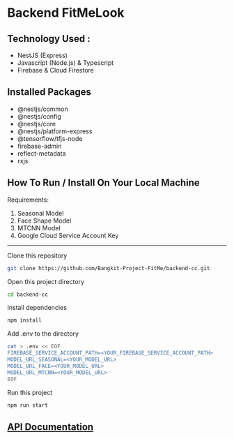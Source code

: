 # Backend FitMeLook

## Technology Used :

- NestJS (Express)
- Javascript (Node.js) & Typescript
- Firebase & Cloud Firestore

## Installed Packages

- @nestjs/common
- @nestjs/config
- @nestjs/core
- @nestjs/platform-express
- @tensorflow/tfjs-node
- firebase-admin
- reflect-metadata
- rxjs

## How To Run / Install On Your Local Machine

Requirements:

1. Seasonal Model
2. Face Shape Model
3. MTCNN Model
4. Google Cloud Service Account Key

<hr>

Clone this repository

```bash
git clone https://github.com/Bangkit-Project-FitMe/backend-cc.git
```

Open this project directory

```bash
cd backend-cc
```

Install dependencies

```bash
npm install
```

Add .env to the directory

```bash
cat > .env << EOF
FIREBASE_SERVICE_ACCOUNT_PATH=<YOUR_FIREBASE_SERVICE_ACCOUNT_PATH>
MODEL_URL_SEASONAL=<YOUR_MODEL_URL>
MODEL_URL_FACE=<YOUR_MODEL_URL>
MODEL_URL_MTCNN=<YOUR_MODEL_URL>
EOF
```

Run this project

```bash
npm run start
```

## [API Documentation](api-docs.md)